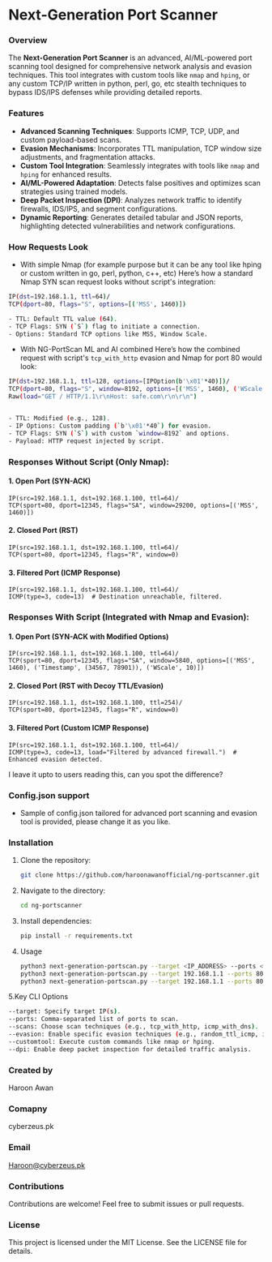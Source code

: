 # Next-Generation Port Scanner

### Overview
The **Next-Generation Port Scanner** is an advanced, AI/ML-powered port scanning tool designed for comprehensive network analysis and evasion techniques. This tool integrates with custom tools like `nmap` and `hping`, or any custom TCP/IP written in python, perl, go, etc stealth techniques to bypass IDS/IPS defenses while providing detailed reports.

### Features
- **Advanced Scanning Techniques**: Supports ICMP, TCP, UDP, and custom payload-based scans.
- **Evasion Mechanisms**: Incorporates TTL manipulation, TCP window size adjustments, and fragmentation attacks.
- **Custom Tool Integration**: Seamlessly integrates with tools like `nmap` and `hping` for enhanced results.
- **AI/ML-Powered Adaptation**: Detects false positives and optimizes scan strategies using trained models.
- **Deep Packet Inspection (DPI)**: Analyzes network traffic to identify firewalls, IDS/IPS, and segment configurations.
- **Dynamic Reporting**: Generates detailed tabular and JSON reports, highlighting detected vulnerabilities and network configurations.

### How Requests Look
- With simple Nmap (for example purpose but it can be any tool like hping or custom written in go, perl, python, c++, etc)
Here’s how a standard Nmap SYN scan request looks without script's integration:

 ```bash
IP(dst=192.168.1.1, ttl=64)/
TCP(dport=80, flags="S", options=[('MSS', 1460)])

- TTL: Default TTL value (64).
- TCP Flags: SYN (`S`) flag to initiate a connection.
- Options: Standard TCP options like MSS, Window Scale.
   ```

- With NG-PortScan ML and AI combined
Here’s how the combined request with script's `tcp_with_http` evasion and Nmap for port 80 would look:

```bash
IP(dst=192.168.1.1, ttl=128, options=[IPOption(b'\x01'*40)])/
TCP(dport=80, flags="S", window=8192, options=[('MSS', 1460), ('WScale', 7), ('SAckOK', None)])/
Raw(load="GET / HTTP/1.1\r\nHost: safe.com\r\n\r\n")


- TTL: Modified (e.g., 128).
- IP Options: Custom padding (`b'\x01'*40`) for evasion.
- TCP Flags: SYN (`S`) with custom `window=8192` and options.
- Payload: HTTP request injected by script.
```

### **Responses Without Script (Only Nmap):**

#### **1. Open Port (SYN-ACK)**
```plaintext
IP(src=192.168.1.1, dst=192.168.1.100, ttl=64)/
TCP(sport=80, dport=12345, flags="SA", window=29200, options=[('MSS', 1460)])
```

#### **2. Closed Port (RST)**
```plaintext
IP(src=192.168.1.1, dst=192.168.1.100, ttl=64)/
TCP(sport=80, dport=12345, flags="R", window=0)
```

#### **3. Filtered Port (ICMP Response)**
```plaintext
IP(src=192.168.1.1, dst=192.168.1.100, ttl=64)/
ICMP(type=3, code=13)  # Destination unreachable, filtered.
```

### **Responses With Script (Integrated with Nmap and Evasion):**

#### **1. Open Port (SYN-ACK with Modified Options)**
```plaintext
IP(src=192.168.1.1, dst=192.168.1.100, ttl=64)/
TCP(sport=80, dport=12345, flags="SA", window=5840, options=[('MSS', 1460), ('Timestamp', (34567, 78901)), ('WScale', 10)])
```

#### **2. Closed Port (RST with Decoy TTL/Evasion)** 
```plaintext
IP(src=192.168.1.1, dst=192.168.1.100, ttl=254)/
TCP(sport=80, dport=12345, flags="R", window=0)
```

#### **3. Filtered Port (Custom ICMP Response)** 
```plaintext
IP(src=192.168.1.1, dst=192.168.1.100, ttl=64)/
ICMP(type=3, code=13, load="Filtered by advanced firewall.")  # Enhanced evasion detected.
```

I leave it upto to users reading this, can you spot the difference?

### Config.json support
- Sample of config.json tailored for advanced port scanning and evasion tool is provided, please change it as you like.
 
### Installation
1. Clone the repository:
   ```bash
   git clone https://github.com/haroonawanofficial/ng-portscanner.git
   ```

2. Navigate to the directory:
   ```bash
   cd ng-portscanner
   ```

3. Install dependencies:
   ```bash
   pip install -r requirements.txt
   ```

4. Usage
   ```bash
   python3 next-generation-portscan.py --target <IP_ADDRESS> --ports <PORTS> [options]
   python3 next-generation-portscan.py --target 192.168.1.1 --ports 80 --scans tcp_with_http
   python3 next-generation-portscan.py --target 192.168.1.1 --ports 80 --customtool "nmap -p {port} {target}"
   ```

5.Key CLI Options
   ```bash
--target: Specify target IP(s).
--ports: Comma-separated list of ports to scan.
--scans: Choose scan techniques (e.g., tcp_with_http, icmp_with_dns).
--evasion: Enable specific evasion techniques (e.g., random_ttl_icmp, ip_option_padding).
--customtool: Execute custom commands like nmap or hping.
--dpi: Enable deep packet inspection for detailed traffic analysis.
   ```

### Created by
Haroon Awan

### Comapny
cyberzeus.pk

### Email
Haroon@cyberzeus.pk

### Contributions
Contributions are welcome! Feel free to submit issues or pull requests.

### License
This project is licensed under the MIT License. See the LICENSE file for details.
